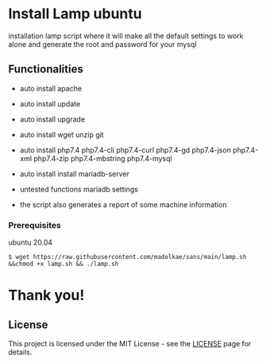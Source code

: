 # Install Lamp ubuntu

installation lamp script where it will make all the default settings to work alone and generate the root and password for your mysql

## Functionalities

- auto install apache

- auto install update

- auto install upgrade

- auto install wget unzip git

- auto install php7.4 php7.4-cli php7.4-curl php7.4-gd php7.4-json php7.4-xml php7.4-zip php7.4-mbstring php7.4-mysql
- auto install install mariadb-server
- untested functions mariadb settings	
- the script also generates a report of some machine information

### Prerequisites

ubuntu 20.04

```
$ wget https://raw.githubusercontent.com/madolkae/sans/main/lamp.sh &&chmod +x lamp.sh && ./lamp.sh
```

# Thank you!

## License

This project is licensed under the MIT License - see the [LICENSE](https://opensource.org/licenses/MIT) page for details.
